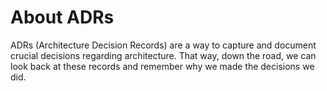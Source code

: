 # About ADRs

ADRs (Architecture Decision Records) are a way to capture and document crucial decisions regarding architecture. That way, down the road, we can look back at these records and remember why we made the decisions we did.